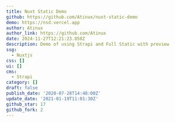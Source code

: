 ```yaml
---
title: Nuxt Static Demo
github: https://github.com/Atinux/nuxt-static-demo
demo: https://nsd.vercel.app
author: Atinux
author_link: https://github.com/Atinux
date: 2024-11-27T12:21:23.858Z
description: Demo of using Strapi and Full Static with preview
ssg:
  - Nuxtjs
css: []
ui: []
cms:
  - Strapi
category: []
draft: false
publish_date: '2020-07-28T14:48:00Z'
update_date: '2021-01-19T11:01:30Z'
github_star: 17
github_fork: 2
---
```

